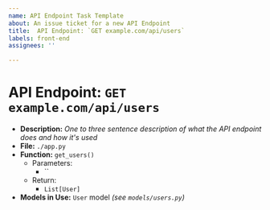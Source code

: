 ```yaml
---
name: API Endpoint Task Template
about: An issue ticket for a new API Endpoint
title:  API Endpoint: `GET example.com/api/users`
labels: front-end
assignees: ''

---
```

# API Endpoint: `GET example.com/api/users`

* **Description:** _One to three sentence description of what the API endpoint does and how it's used_
* **File:** `./app.py`
* **Function:** `get_users()`
    * Parameters:
        * ``
    * Return:
        * `List[User]`
* **Models in Use:** `User` model _(see `models/users.py`)_

